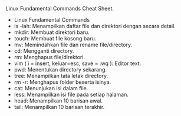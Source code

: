 Linux Fundamental Commands Cheat Sheet.

*  Linux Fundamental Commands
*  ls -lah: Menampilkan daftar file dan direktori dengan secara detail.
*  mkdir: Membuat direktori baru.
*  touch: Membuat file kosong baru.
*  mv: Memindahkan file dan rename file/directory.
*  cd: Mengganti directory.
*  rm: Menghapus file/direktori.
*  vim ( i = insert, keluar=esc, save = :wq ): Editor text.
*  pwd: Menentukan directory sekarang.
*  tree: Menampilkan tata letak directory.
*  rm -r: Menghapus folder beserta isinya.
*  cat: Menunjukan isi dalam file.
*  less: Menampilkan isi file pada setiap halaman.
*  head: Menampilkan 10 barisan awal.
*  tail: Menampilkan 10 barisan terakhir.
